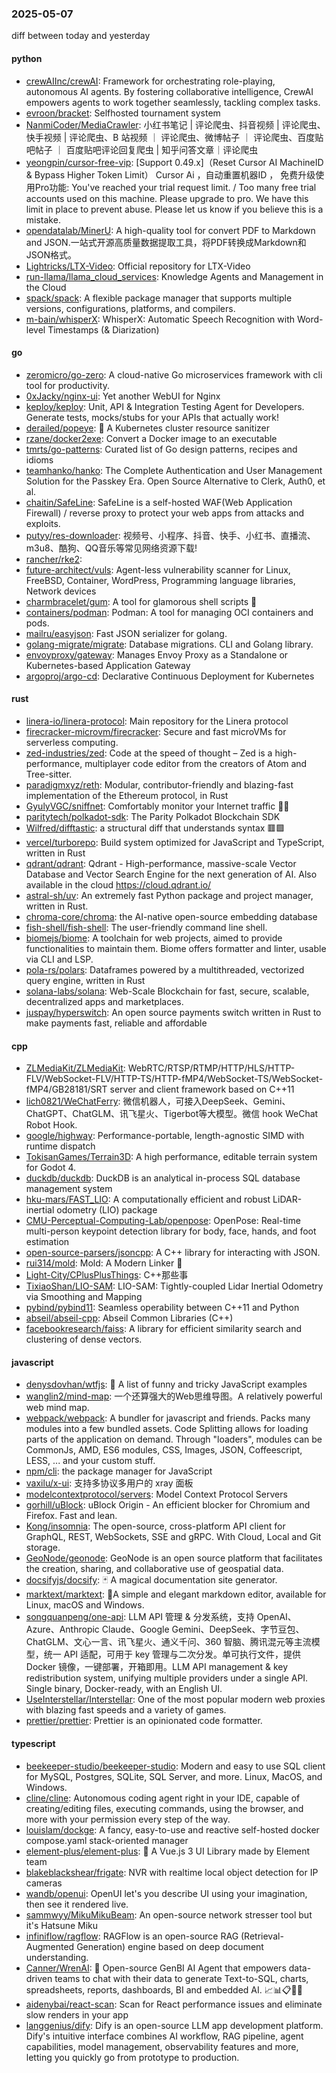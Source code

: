 ### 2025-05-07
diff between today and yesterday

#### python
* [crewAIInc/crewAI](https://github.com/crewAIInc/crewAI): Framework for orchestrating role-playing, autonomous AI agents. By fostering collaborative intelligence, CrewAI empowers agents to work together seamlessly, tackling complex tasks.
* [evroon/bracket](https://github.com/evroon/bracket): Selfhosted tournament system
* [NanmiCoder/MediaCrawler](https://github.com/NanmiCoder/MediaCrawler): 小红书笔记 | 评论爬虫、抖音视频 | 评论爬虫、快手视频 | 评论爬虫、B 站视频 ｜ 评论爬虫、微博帖子 ｜ 评论爬虫、百度贴吧帖子 ｜ 百度贴吧评论回复爬虫 | 知乎问答文章｜评论爬虫
* [yeongpin/cursor-free-vip](https://github.com/yeongpin/cursor-free-vip): [Support 0.49.x]（Reset Cursor AI MachineID & Bypass Higher Token Limit） Cursor Ai ，自动重置机器ID ， 免费升级使用Pro功能: You've reached your trial request limit. / Too many free trial accounts used on this machine. Please upgrade to pro. We have this limit in place to prevent abuse. Please let us know if you believe this is a mistake.
* [opendatalab/MinerU](https://github.com/opendatalab/MinerU): A high-quality tool for convert PDF to Markdown and JSON.一站式开源高质量数据提取工具，将PDF转换成Markdown和JSON格式。
* [Lightricks/LTX-Video](https://github.com/Lightricks/LTX-Video): Official repository for LTX-Video
* [run-llama/llama_cloud_services](https://github.com/run-llama/llama_cloud_services): Knowledge Agents and Management in the Cloud
* [spack/spack](https://github.com/spack/spack): A flexible package manager that supports multiple versions, configurations, platforms, and compilers.
* [m-bain/whisperX](https://github.com/m-bain/whisperX): WhisperX: Automatic Speech Recognition with Word-level Timestamps (& Diarization)

#### go
* [zeromicro/go-zero](https://github.com/zeromicro/go-zero): A cloud-native Go microservices framework with cli tool for productivity.
* [0xJacky/nginx-ui](https://github.com/0xJacky/nginx-ui): Yet another WebUI for Nginx
* [keploy/keploy](https://github.com/keploy/keploy): Unit, API & Integration Testing Agent for Developers. Generate tests, mocks/stubs for your APIs that actually work!
* [derailed/popeye](https://github.com/derailed/popeye): 👀 A Kubernetes cluster resource sanitizer
* [rzane/docker2exe](https://github.com/rzane/docker2exe): Convert a Docker image to an executable
* [tmrts/go-patterns](https://github.com/tmrts/go-patterns): Curated list of Go design patterns, recipes and idioms
* [teamhanko/hanko](https://github.com/teamhanko/hanko): The Complete Authentication and User Management Solution for the Passkey Era. Open Source Alternative to Clerk, Auth0, et al.
* [chaitin/SafeLine](https://github.com/chaitin/SafeLine): SafeLine is a self-hosted WAF(Web Application Firewall) / reverse proxy to protect your web apps from attacks and exploits.
* [putyy/res-downloader](https://github.com/putyy/res-downloader): 视频号、小程序、抖音、快手、小红书、直播流、m3u8、酷狗、QQ音乐等常见网络资源下载!
* [rancher/rke2](https://github.com/rancher/rke2): 
* [future-architect/vuls](https://github.com/future-architect/vuls): Agent-less vulnerability scanner for Linux, FreeBSD, Container, WordPress, Programming language libraries, Network devices
* [charmbracelet/gum](https://github.com/charmbracelet/gum): A tool for glamorous shell scripts 🎀
* [containers/podman](https://github.com/containers/podman): Podman: A tool for managing OCI containers and pods.
* [mailru/easyjson](https://github.com/mailru/easyjson): Fast JSON serializer for golang.
* [golang-migrate/migrate](https://github.com/golang-migrate/migrate): Database migrations. CLI and Golang library.
* [envoyproxy/gateway](https://github.com/envoyproxy/gateway): Manages Envoy Proxy as a Standalone or Kubernetes-based Application Gateway
* [argoproj/argo-cd](https://github.com/argoproj/argo-cd): Declarative Continuous Deployment for Kubernetes

#### rust
* [linera-io/linera-protocol](https://github.com/linera-io/linera-protocol): Main repository for the Linera protocol
* [firecracker-microvm/firecracker](https://github.com/firecracker-microvm/firecracker): Secure and fast microVMs for serverless computing.
* [zed-industries/zed](https://github.com/zed-industries/zed): Code at the speed of thought – Zed is a high-performance, multiplayer code editor from the creators of Atom and Tree-sitter.
* [paradigmxyz/reth](https://github.com/paradigmxyz/reth): Modular, contributor-friendly and blazing-fast implementation of the Ethereum protocol, in Rust
* [GyulyVGC/sniffnet](https://github.com/GyulyVGC/sniffnet): Comfortably monitor your Internet traffic 🕵️‍♂️
* [paritytech/polkadot-sdk](https://github.com/paritytech/polkadot-sdk): The Parity Polkadot Blockchain SDK
* [Wilfred/difftastic](https://github.com/Wilfred/difftastic): a structural diff that understands syntax 🟥🟩
* [vercel/turborepo](https://github.com/vercel/turborepo): Build system optimized for JavaScript and TypeScript, written in Rust
* [qdrant/qdrant](https://github.com/qdrant/qdrant): Qdrant - High-performance, massive-scale Vector Database and Vector Search Engine for the next generation of AI. Also available in the cloud https://cloud.qdrant.io/
* [astral-sh/uv](https://github.com/astral-sh/uv): An extremely fast Python package and project manager, written in Rust.
* [chroma-core/chroma](https://github.com/chroma-core/chroma): the AI-native open-source embedding database
* [fish-shell/fish-shell](https://github.com/fish-shell/fish-shell): The user-friendly command line shell.
* [biomejs/biome](https://github.com/biomejs/biome): A toolchain for web projects, aimed to provide functionalities to maintain them. Biome offers formatter and linter, usable via CLI and LSP.
* [pola-rs/polars](https://github.com/pola-rs/polars): Dataframes powered by a multithreaded, vectorized query engine, written in Rust
* [solana-labs/solana](https://github.com/solana-labs/solana): Web-Scale Blockchain for fast, secure, scalable, decentralized apps and marketplaces.
* [juspay/hyperswitch](https://github.com/juspay/hyperswitch): An open source payments switch written in Rust to make payments fast, reliable and affordable

#### cpp
* [ZLMediaKit/ZLMediaKit](https://github.com/ZLMediaKit/ZLMediaKit): WebRTC/RTSP/RTMP/HTTP/HLS/HTTP-FLV/WebSocket-FLV/HTTP-TS/HTTP-fMP4/WebSocket-TS/WebSocket-fMP4/GB28181/SRT server and client framework based on C++11
* [lich0821/WeChatFerry](https://github.com/lich0821/WeChatFerry): 微信机器人，可接入DeepSeek、Gemini、ChatGPT、ChatGLM、讯飞星火、Tigerbot等大模型。微信 hook WeChat Robot Hook.
* [google/highway](https://github.com/google/highway): Performance-portable, length-agnostic SIMD with runtime dispatch
* [TokisanGames/Terrain3D](https://github.com/TokisanGames/Terrain3D): A high performance, editable terrain system for Godot 4.
* [duckdb/duckdb](https://github.com/duckdb/duckdb): DuckDB is an analytical in-process SQL database management system
* [hku-mars/FAST_LIO](https://github.com/hku-mars/FAST_LIO): A computationally efficient and robust LiDAR-inertial odometry (LIO) package
* [CMU-Perceptual-Computing-Lab/openpose](https://github.com/CMU-Perceptual-Computing-Lab/openpose): OpenPose: Real-time multi-person keypoint detection library for body, face, hands, and foot estimation
* [open-source-parsers/jsoncpp](https://github.com/open-source-parsers/jsoncpp): A C++ library for interacting with JSON.
* [rui314/mold](https://github.com/rui314/mold): Mold: A Modern Linker 🦠
* [Light-City/CPlusPlusThings](https://github.com/Light-City/CPlusPlusThings): C++那些事
* [TixiaoShan/LIO-SAM](https://github.com/TixiaoShan/LIO-SAM): LIO-SAM: Tightly-coupled Lidar Inertial Odometry via Smoothing and Mapping
* [pybind/pybind11](https://github.com/pybind/pybind11): Seamless operability between C++11 and Python
* [abseil/abseil-cpp](https://github.com/abseil/abseil-cpp): Abseil Common Libraries (C++)
* [facebookresearch/faiss](https://github.com/facebookresearch/faiss): A library for efficient similarity search and clustering of dense vectors.

#### javascript
* [denysdovhan/wtfjs](https://github.com/denysdovhan/wtfjs): 🤪 A list of funny and tricky JavaScript examples
* [wanglin2/mind-map](https://github.com/wanglin2/mind-map): 一个还算强大的Web思维导图。A relatively powerful web mind map.
* [webpack/webpack](https://github.com/webpack/webpack): A bundler for javascript and friends. Packs many modules into a few bundled assets. Code Splitting allows for loading parts of the application on demand. Through "loaders", modules can be CommonJs, AMD, ES6 modules, CSS, Images, JSON, Coffeescript, LESS, ... and your custom stuff.
* [npm/cli](https://github.com/npm/cli): the package manager for JavaScript
* [vaxilu/x-ui](https://github.com/vaxilu/x-ui): 支持多协议多用户的 xray 面板
* [modelcontextprotocol/servers](https://github.com/modelcontextprotocol/servers): Model Context Protocol Servers
* [gorhill/uBlock](https://github.com/gorhill/uBlock): uBlock Origin - An efficient blocker for Chromium and Firefox. Fast and lean.
* [Kong/insomnia](https://github.com/Kong/insomnia): The open-source, cross-platform API client for GraphQL, REST, WebSockets, SSE and gRPC. With Cloud, Local and Git storage.
* [GeoNode/geonode](https://github.com/GeoNode/geonode): GeoNode is an open source platform that facilitates the creation, sharing, and collaborative use of geospatial data.
* [docsifyjs/docsify](https://github.com/docsifyjs/docsify): 🃏 A magical documentation site generator.
* [marktext/marktext](https://github.com/marktext/marktext): 📝A simple and elegant markdown editor, available for Linux, macOS and Windows.
* [songquanpeng/one-api](https://github.com/songquanpeng/one-api): LLM API 管理 & 分发系统，支持 OpenAI、Azure、Anthropic Claude、Google Gemini、DeepSeek、字节豆包、ChatGLM、文心一言、讯飞星火、通义千问、360 智脑、腾讯混元等主流模型，统一 API 适配，可用于 key 管理与二次分发。单可执行文件，提供 Docker 镜像，一键部署，开箱即用。LLM API management & key redistribution system, unifying multiple providers under a single API. Single binary, Docker-ready, with an English UI.
* [UseInterstellar/Interstellar](https://github.com/UseInterstellar/Interstellar): One of the most popular modern web proxies with blazing fast speeds and a variety of games.
* [prettier/prettier](https://github.com/prettier/prettier): Prettier is an opinionated code formatter.

#### typescript
* [beekeeper-studio/beekeeper-studio](https://github.com/beekeeper-studio/beekeeper-studio): Modern and easy to use SQL client for MySQL, Postgres, SQLite, SQL Server, and more. Linux, MacOS, and Windows.
* [cline/cline](https://github.com/cline/cline): Autonomous coding agent right in your IDE, capable of creating/editing files, executing commands, using the browser, and more with your permission every step of the way.
* [louislam/dockge](https://github.com/louislam/dockge): A fancy, easy-to-use and reactive self-hosted docker compose.yaml stack-oriented manager
* [element-plus/element-plus](https://github.com/element-plus/element-plus): 🎉 A Vue.js 3 UI Library made by Element team
* [blakeblackshear/frigate](https://github.com/blakeblackshear/frigate): NVR with realtime local object detection for IP cameras
* [wandb/openui](https://github.com/wandb/openui): OpenUI let's you describe UI using your imagination, then see it rendered live.
* [sammwyy/MikuMikuBeam](https://github.com/sammwyy/MikuMikuBeam): An open-source network stresser tool but it's Hatsune Miku
* [infiniflow/ragflow](https://github.com/infiniflow/ragflow): RAGFlow is an open-source RAG (Retrieval-Augmented Generation) engine based on deep document understanding.
* [Canner/WrenAI](https://github.com/Canner/WrenAI): 🤖 Open-source GenBI AI Agent that empowers data-driven teams to chat with their data to generate Text-to-SQL, charts, spreadsheets, reports, dashboards, BI and embedded AI. 📈📊📋🧑‍💻
* [aidenybai/react-scan](https://github.com/aidenybai/react-scan): Scan for React performance issues and eliminate slow renders in your app
* [langgenius/dify](https://github.com/langgenius/dify): Dify is an open-source LLM app development platform. Dify's intuitive interface combines AI workflow, RAG pipeline, agent capabilities, model management, observability features and more, letting you quickly go from prototype to production.
